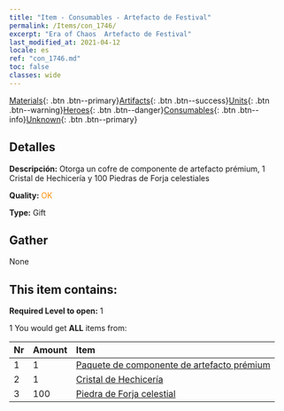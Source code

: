 ```yaml
---
title: "Item - Consumables - Artefacto de Festival"
permalink: /Items/con_1746/
excerpt: "Era of Chaos  Artefacto de Festival"
last_modified_at: 2021-04-12
locale: es
ref: "con_1746.md"
toc: false
classes: wide
---
```

 [Materials](/es/Items/){: .btn .btn--primary}[Artifacts](/es/Items/Artifacts/){: .btn .btn--success}[Units](/es/Items/Units/){: .btn .btn--warning}[Heroes](/es/Items/Heroes/){: .btn .btn--danger}[Consumables](/es/Items/Consumables/){: .btn .btn--info}[Unknown](/es/Items/Unknown/){: .btn .btn--primary}

## Detalles
 **Descripción:** Otorga un cofre de componente de artefacto prémium, 1 Cristal de Hechicería y 100 Piedras de Forja celestiales

 **Quality:** <span style="color: #FF8C00">OK</span>

 **Type:** Gift

## Gather

  None

## This item contains:

 **Required Level to open:** 1

 1 You would get **ALL** items  from:

  | Nr | Amount |     Item    |
  |:---|:-------|:------------|
  | 1 | 1 | [Paquete de componente de artefacto prémium](/es/Items/con_1433/) | 
  | 2 | 1 | [Cristal de Hechicería](/es/Items/art_189/) | 
  | 3 | 100 | [Piedra de Forja celestial](/es/Items/art_188/) | 
